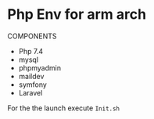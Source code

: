 # Php Env for arm arch

COMPONENTS

- Php 7.4
- mysql
- phpmyadmin
- maildev
- symfony
- Laravel

For the the launch execute `Init.sh`
